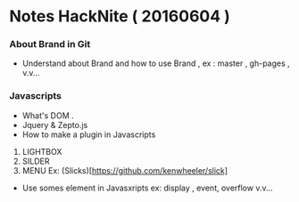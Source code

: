 # Notes HackNite ( 20160604 )
### About Brand in Git 
* Understand about Brand and how to use Brand , ex : master , gh-pages , v.v... 

### Javascripts 
* What's DOM . 
* Jquery & Zepto.js
* How to make a plugin in Javascripts
1. LIGHTBOX 
2. SILDER 
3. MENU
Ex: (Slicks)[https://github.com/kenwheeler/slick]
* Use somes element in Javasxripts ex: display , event, overflow v.v...